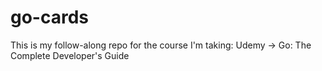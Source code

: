 # go-cards
This is my follow-along repo for the course I'm taking: Udemy -> Go:  The Complete Developer's Guide
